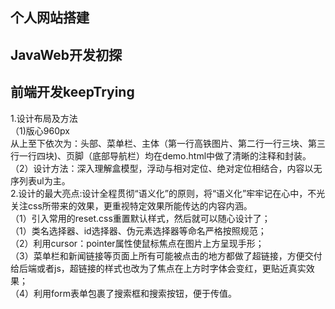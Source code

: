 ## 个人网站搭建
## JavaWeb开发初探

## 前端开发keepTrying
1.设计布局及方法<br>
（1)版心960px<br>
从上至下依次为：头部、菜单栏、主体（第一行高铁图片、第二行一行三块、第三行一行四块)、页脚（底部导航栏）均在demo.html中做了清晰的注释和封装。<br>
（2）设计方法：深入理解盒模型，浮动与相对定位、绝对定位相结合，内容以无序列表ul为主。<br>
2.设计的最大亮点:设计全程贯彻“语义化”的原则，将“语义化”牢牢记在心中，不光关注css所带来的效果，更重视特定效果所能传达的内容内涵。<br>
（1）引入常用的reset.css重置默认样式，然后就可以随心设计了；<br>
（1）类名选择器、id选择器、伪元素选择器等命名严格按照规范；<br>
（2）利用cursor：pointer属性使鼠标焦点在图片上方呈现手形；<br>
（3）菜单栏和新闻链接等页面上所有可能被点击的地方都做了超链接，方便交付给后端或者js，超链接的样式也改为了焦点在上方时字体会变红，更贴近真实效果；<br>
（4）利用form表单包裹了搜索框和搜索按钮，便于传值。<br>

